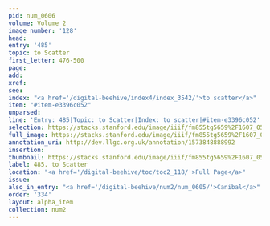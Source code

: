 ```yaml
---
pid: num_0606
volume: Volume 2
image_number: '128'
head: 
entry: '485'
topic: to Scatter
first_letter: 476-500
page: 
add: 
xref: 
see: 
index: "<a href='/digital-beehive/index4/index_3542/'>to scatter</a>"
item: "#item-e3396c052"
unparsed: 
line: 'Entry: 485|Topic: to Scatter|Index: to scatter|#item-e3396c052'
selection: https://stacks.stanford.edu/image/iiif/fm855tg5659%2F1607_0595/801,1822,2928,291/full/0/default.jpg
full_image: https://stacks.stanford.edu/image/iiif/fm855tg5659%2F1607_0595/full/full/0/default.jpg
annotation_uri: http://dev.llgc.org.uk/annotation/1573848888992
insertion: 
thumbnail: https://stacks.stanford.edu/image/iiif/fm855tg5659%2F1607_0595/801,1822,600,180/250,/0/default.jpg
label: 485. to Scatter
location: "<a href='/digital-beehive/toc/toc2_118/'>Full Page</a>"
issue: 
also_in_entry: "<a href='/digital-beehive/num2/num_0605/'>Canibal</a>"
order: '334'
layout: alpha_item
collection: num2
---
```

